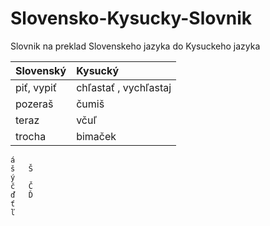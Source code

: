 # Slovensko-Kysucky-Slovnik
Slovnik na preklad Slovenskeho jazyka do Kysuckeho jazyka

| Slovenský | Kysucký |
| :------- | :------ |
| piť, vypiť | chľastať , vychľastaj |
| pozeraš | čumiš |
| teraz | včuľ
| trocha | bimaček |









	á   
    š   Š
    ý   
    č   Č
    ď   Ď
    ť
    ľ
    